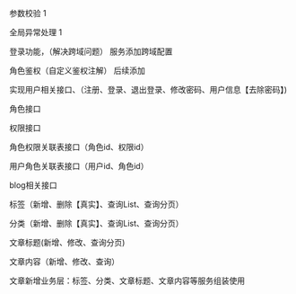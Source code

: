 参数校验    1

全局异常处理 1

登录功能，（解决跨域问题）  服务添加跨域配置

角色鉴权（自定义鉴权注解）  后续添加

实现用户相关接口、（注册、登录、退出登录、修改密码、用户信息【去除密码】)

角色接口

权限接口

角色权限关联表接口（角色id、权限id）

用户角色关联表接口（用户id、角色id）




blog相关接口

标签（新增、删除【真实】、查询List<Map>、查询分页）

分类（新增、删除【真实】、查询List<Map>、查询分页）

文章标题(新增、修改、查询分页)

文章内容（新增、修改、查询）



文章新增业务层：标签、分类、文章标题、文章内容等服务组装使用